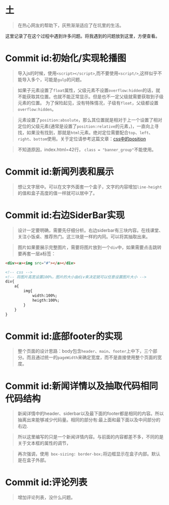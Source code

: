 # 土

>在热心网友的帮助下，灰熊渐渐适应了在坑里的生活。

这里记录了在这个过程中遇到许多问题。将我遇到的问题放到这里，方便查看。

# Commit id:初始化/实现轮播图

>导入js的时候，使用`<script></script>`,而不要使用`<script/>`,这样似乎不能导入多个，可能是`gulp`的问题。

> 如果子元素设置了`float`属性，父级元素不设置`overflow:hidden`的话，就不能获取其位置。也就不能正常显示。但是也不一定父级就需要获取到子级元素的位置。
> 为了保险起见，没有特殊情况，子级有`float`，父级都设置`overflow:hidden`。

>元素设置了`position:absolute`，那么其位置就是相对于上一个设置了相对定位的父级元素(通常是设置了`position:relative`的元素，)，一直向上寻找，如果没有找到，那就是`html`元素。绝对定位需要配合`top`、`left`、`right`、`bottom`使用。关于定位请参考这篇文章：[css中的position](https://blog.csdn.net/majunzhu/article/details/79753381)

>不知道原因，index.html=42行， `class = "banner_group"`不能使用。


# Commit id:新闻列表和展示

>想让文字居中。可以在文字外面套一个盒子，文字的内容增加`line-height`的值和盒子高度的值一样就可以居中了。

# Commit id:右边SiderBar实现

>设计一定要明确，需要先仔细分析。右边siderbar有三块内容。在线课堂、关注小饭桌、推荐热门。这三块是一样的内同。可以将其抽取出来。

>图片如果要展示完整图片，需要将图片放到一个`div`中，如果需要点击跳转要再套一层a标签：

```html
<div><a><img src="#"></a></div>

<!-- css -->
<!-- 将图片高宽设置100%，图片的大小由div来决定就可以任意设置图片大小 -->
div{
    a{
        img{
            width:100%;
            heigth:100%;
        }
    }
}
```

# Commit id:底部footer的实现

>整个页面的设计思路：body包含`header`、`main`、`footer`上中下，三个部分。而且通过统一的`pageWidth`来确定宽度，而不是直接使用整个页面的宽度。

# Commit id:新闻详情以及抽取代码相同代码结构

>新闻详情中的header、siderbar以及最下面的footer都是相同的内容。所以抽离出来能够减少代码量。相同的部分有:最上面和最下面以及中间部分的右边.

>所以这里编写的只是一个新闻详情内容。与前面的内容都差不多，不同的是关于文本框的属性的调节，

>再次强调，使用` box-sizing: border-box;`将边框显示在盒子内部。默认是在盒子外部。

# Commit id:评论列表
> 增加评论列表，没什么问题。